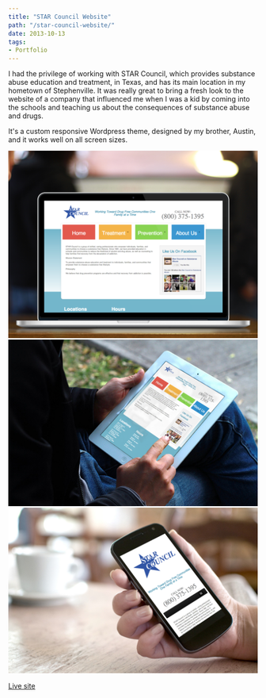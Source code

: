 ```yaml
---
title: "STAR Council Website"
path: "/star-council-website/"
date: 2013-10-13
tags:
- Portfolio
---
```


I had the privilege of working with STAR Council, which provides substance abuse education and treatment, in Texas, and has its main location in my hometown of Stephenville. It was really great to bring a fresh look to the website of a company that influenced me when I was a kid by coming into the schools and teaching us about the consequences of substance abuse and drugs.

It's a custom responsive Wordpress theme, designed by my brother, Austin, and it works well on all screen sizes.

<img alt="STAR  Council desktop" src="./STAR-Council-desktop-shot.png" />

<img alt="STAR  Council tablet" src="./STAR-Council-tablet-shot.png" />

<img alt="STAR  Council phone" src="./STAR-Council-phone-shot.png" />

<a href="http://www.starcouncil.org" target="_blank">Live site</a>
